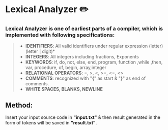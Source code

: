 # Lexical Analyzer :pencil2:

### Lexical Analyzer is one of earliest parts of a compiler, which is implemented with following specifications:
>* **IDENTIFIERS**: All valid identifiers under regular expression (letter)(letter | digit)*
>* **INTEGERS**: All integers including fractions, Exponents
>* **KEYWORDS**: if, do, not, else, end, program, function ,while ,then, var, procedure, of, begin, array,integer
>* **RELATIONAL OPERATORS**: =, >, <, >=, <=, <>
>* **COMMENTS**: recognized with "**{**" as start & "**}**" as end of comments.
>* **WHITE SPACES,  BLANKS, NEWLINE** 

## Method:
Insert your input source code in **"input.txt"** & then result generated in the form of tokens will be saved in **"result.txt"**.

